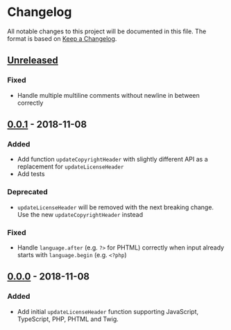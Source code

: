 # Changelog

All notable changes to this project will be documented in this file. The format is based on [Keep a Changelog](https://keepachangelog.com/en/1.0.0/).

## [Unreleased]

### Fixed

- Handle multiple multiline comments without newline in between correctly

## [0.0.1] - 2018-11-08

### Added

- Add function `updateCopyrightHeader` with slightly different API as a replacement for `updateLicenseHeader`
- Add tests

### Deprecated

- `updateLicenseHeader` will be removed with the next breaking change. Use the new `updateCopyrightHeader` instead

### Fixed

- Handle `language.after` (e.g. `?>` for PHTML) correctly when input already starts with `language.begin` (e.g. `<?php`)

## [0.0.0] - 2018-11-08

### Added

- Add initial `updateLicenseHeader` function supporting JavaScript, TypeScript, PHP, PHTML and Twig.

[unreleased]: https://github.com/splish-me/copyright-headers/compare/0.0.1...HEAD
[0.0.1]: https://github.com/splish-me/copyright-headers/compare/0.0.0...0.0.1
[0.0.0]: https://github.com/splish-me/copyright-headers/compare/df12fe2868efc66641034590c3ffd37e0896afbb...HEAD
